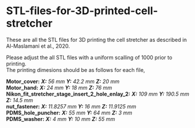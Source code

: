 # STL-files-for-3D-printed-cell-stretcher

These are all the STL files for 3D printing the cell stretcher as described in Al-Maslamani et al., 2020.

Please adjust the all STL files with a uniform scalling of 1000 prior to printing.  \
The printing dimesions should be as follows for each file,   

**Motor_cover:**   _**X:** 56 mm **Y:** 42.2 mm **Z:** 20 mm_ \
**Motor_hand:**   _**X:** 24 mm **Y:** 18 mm **Z:** 76 mm_ \
**Nikon_fit_stretcher_stage_insert_2_hole_enlay_2:**   _**X:** 109 mm **Y:** 190.5 mm **Z:** 14.5 mm_ \
**nut_fastener:**   _**X:** 11.8257 mm **Y:** 16 mm **Z:**  11.9125 mm_ \
**PDMS_hole_puncher:**   _**X:** 55 mm **Y:** 64 mm **Z:** 3 mm_ \
**PDMS_washer:**   _**X:** 4 mm **Y:** 10 mm **Z:** 55 mm_ 
